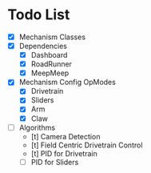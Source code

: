 # Todo List
- [x] Mechanism Classes
- [x] Dependencies
  - [x] Dashboard
  - [x] RoadRunner
  - [x] MeepMeep
- [x] Mechanism Config OpModes
  - [x] Drivetrain
  - [x] Sliders
  - [x] Arm
  - [x] Claw
- [ ] Algorithms
  - [t] Camera Detection
  - [t] Field Centric Drivetrain Control
  - [t] PID for Drivetrain
  - [ ] PID for Sliders